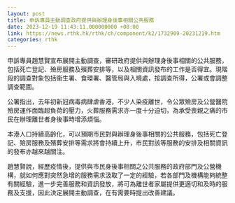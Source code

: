```yaml
---
layout: post
title: 申訴專員主動調查政府提供與辦理身後事相關公共服務
date: 2023-12-19 11:43:11.000000000 +08:00
link: https://news.rthk.hk/rthk/ch/component/k2/1732909-20231219.htm
categories: rthk
---
```


申訴專員趙慧賢宣布展開主動調查，審研政府提供與辦理身後事相關的公共服務，包括死亡登記、殮房服務及殯葬安排等，以及相關資訊發布的工作是否得宜。現階段的調查對象包括衞生署、食環署、醫管局與入境處，按調查所得，公署或會調整調查範圍。
 
公署指出，去年初新冠病毒病肆虐香港，不少人染疫離世，令公眾殮房及公營醫院殮房運作面臨超負荷的壓力，火葬服務需求亦一度十分迫切，為承受喪親之痛的市民在辦理離世者身後事時增添煩惱。

本港人口持續高齡化，可以預期市民對與辦理身後事相關的公共服務，包括死亡登記、殮房服務及殯葬安排等需求將會持續上升，市民對該等服務的安排及相關資訊的發布亦越來越關注。

趙慧賢說，經歷疫情後，提供與市民身後事相關之公共服務的政府部門及公營機構，就如何應對突然急增的服務需求汲取了一定的經驗，若各部門及機構能夠統整有關經驗，進一步完善服務和資訊發放，將可為離世者家屬提供更適切和及時的服務及支援，因此決定展開主動調查，在有需要時提出改善建議。
